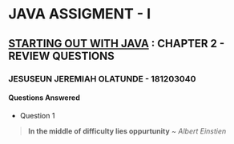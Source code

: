 # JAVA ASSIGMENT - I
## [STARTING OUT WITH JAVA](https://www.amazon.com/Starting-Out-Java-Early-Objects/dp/0134462017) : CHAPTER 2 - REVIEW QUESTIONS
### JESUSEUN JEREMIAH OLATUNDE - 181203040 

#### Questions Answered
* Question 1

> **In the middle of difficulty lies oppurtunity** ~ _Albert Einstien_
